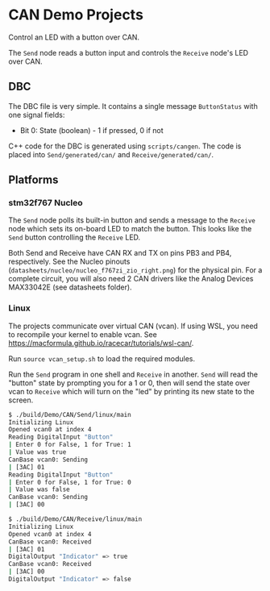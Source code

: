 # CAN Demo Projects

Control an LED with a button over CAN.

The `Send` node reads a button input and controls the `Receive` node's LED over CAN.

## DBC

The DBC file is very simple. It contains a single message `ButtonStatus` with one signal fields:

- Bit 0: State (boolean) - 1 if pressed, 0 if not

C++ code for the DBC is generated using `scripts/cangen`. The code is placed into `Send/generated/can/` and `Receive/generated/can/`.

## Platforms

### stm32f767 Nucleo

The `Send` node polls its built-in button and sends a message to the `Receive` node which sets its on-board LED to match the button. This looks like the `Send` button controlling the `Receive` LED.

Both Send and Receive have CAN RX and TX on pins PB3 and PB4, respectively. See the Nucleo pinouts (`datasheets/nucleo/nucleo_f767zi_zio_right.png`) for the physical pin. For a complete circuit, you will also need 2 CAN drivers like the Analog Devices MAX33042E (see datasheets folder).

### Linux

The projects communicate over virtual CAN (vcan). If using WSL, you need to recompile your kernel to enable vcan. See <https://macformula.github.io/racecar/tutorials/wsl-can/>.

Run `source vcan_setup.sh` to load the required modules.

Run the `Send` program in one shell and `Receive` in another. `Send` will read the "button" state by prompting you for a 1 or 0, then will send the state over vcan to `Receive` which will turn on the "led" by printing its new state to the screen.

```bash
$ ./build/Demo/CAN/Send/linux/main
Initializing Linux
Opened vcan0 at index 4
Reading DigitalInput "Button"
| Enter 0 for False, 1 for True: 1
| Value was true
CanBase vcan0: Sending
| [3AC] 01
Reading DigitalInput "Button"
| Enter 0 for False, 1 for True: 0
| Value was false
CanBase vcan0: Sending
| [3AC] 00
```

```bash
$ ./build/Demo/CAN/Receive/linux/main
Initializing Linux
Opened vcan0 at index 4
CanBase vcan0: Received
| [3AC] 01
DigitalOutput "Indicator" => true
CanBase vcan0: Received
| [3AC] 00
DigitalOutput "Indicator" => false
```

